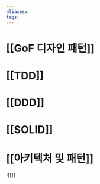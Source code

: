 ```yaml
---
aliases: 
tags:
---
```

# [[GoF 디자인 패턴]]

# [[TDD]]

# [[DDD]]

# [[SOLID]]

# [[아키텍처 및 패턴]]





![[]]


